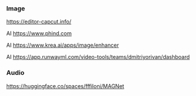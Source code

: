 ### Image
https://editor-capcut.info/

AI https://www.phind.com

AI https://www.krea.ai/apps/image/enhancer

AI https://app.runwayml.com/video-tools/teams/dmitriyorivan/dashboard

### Audio
https://huggingface.co/spaces/fffiloni/MAGNet
